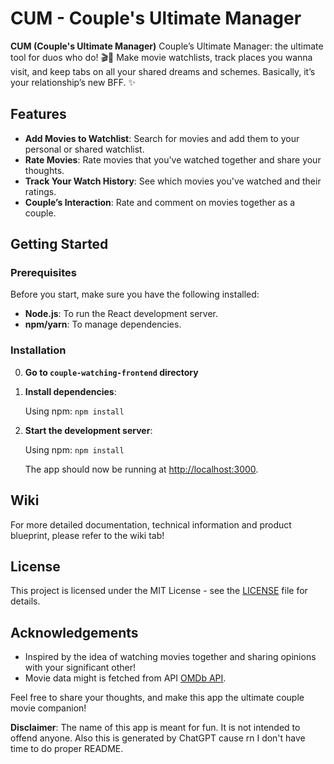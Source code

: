 # CUM - Couple's Ultimate Manager

**CUM (Couple's Ultimate Manager)** Couple’s Ultimate Manager: the ultimate tool for duos who do! 🎬💑 Make movie watchlists, track places you wanna visit, and keep tabs on all your shared dreams and schemes. Basically, it’s your relationship’s new BFF. ✨

## Features
- **Add Movies to Watchlist**: Search for movies and add them to your personal or shared watchlist.
- **Rate Movies**: Rate movies that you've watched together and share your thoughts.
- **Track Your Watch History**: See which movies you've watched and their ratings.
- **Couple’s Interaction**: Rate and comment on movies together as a couple.

## Getting Started

### Prerequisites
Before you start, make sure you have the following installed:
- **Node.js**: To run the React development server.
- **npm/yarn**: To manage dependencies.

### Installation

0. **Go to `couple-watching-frontend` directory**

1. **Install dependencies**:

    Using npm:
    `npm install`

2. **Start the development server**:

   Using npm:
   `npm install`

    The app should now be running at [http://localhost:3000](http://localhost:3000).

## Wiki

For more detailed documentation, technical information and product blueprint, please refer to the wiki tab!

## License
This project is licensed under the MIT License - see the [LICENSE](LICENSE) file for details.

## Acknowledgements
- Inspired by the idea of watching movies together and sharing opinions with your significant other!
- Movie data might is fetched from API [OMDb API](http://www.omdbapi.com/).

Feel free to share your thoughts, and make this app the ultimate couple movie companion!

**Disclaimer**: The name of this app is meant for fun. It is not intended to offend anyone. Also this is generated by ChatGPT cause rn I don't have time to do proper README.

